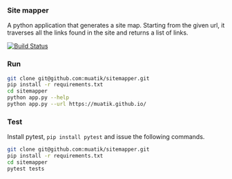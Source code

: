 ### Site mapper
A python application that generates a site map. Starting from the given url, it traverses all the links found in the site and returns a list of links.

[![Build Status](https://travis-ci.org/muatik/sitemapper.svg?branch=master)](https://travis-ci.org/muatik/sitemapper)


### Run
```sh
git clone git@github.com:muatik/sitemapper.git
pip install -r requirements.txt
cd sitemapper
python app.py --help
python app.py --url https://muatik.github.io/
```

### Test
Install pytest, `pip install pytest` and issue the following commands.
```sh
git clone git@github.com:muatik/sitemapper.git
pip install -r requirements.txt
cd sitemapper
pytest tests
```
